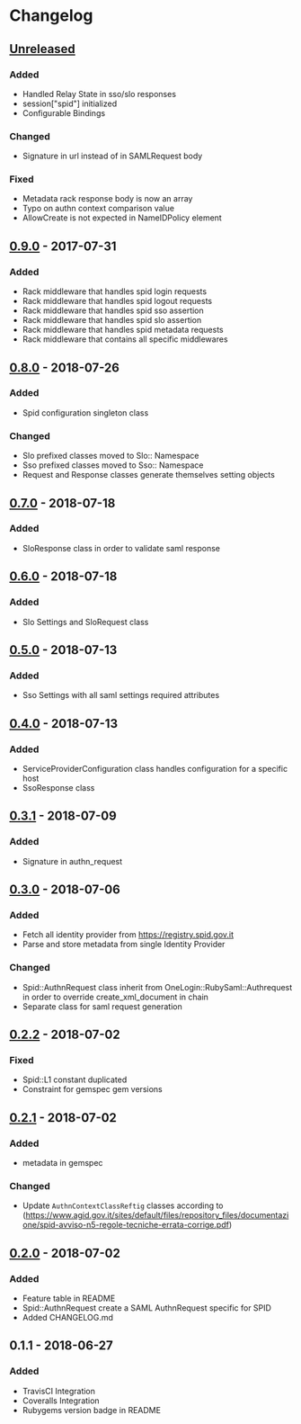 # Changelog

## [Unreleased]
### Added
- Handled Relay State in sso/slo responses
- session["spid"] initialized
- Configurable Bindings

### Changed
- Signature in url instead of in SAMLRequest body

### Fixed
- Metadata rack response body is now an array
- Typo on authn context comparison value
- AllowCreate is not expected in NameIDPolicy element

## [0.9.0] - 2017-07-31
### Added
- Rack middleware that handles spid login requests
- Rack middleware that handles spid logout requests
- Rack middleware that handles spid sso assertion
- Rack middleware that handles spid slo assertion
- Rack middleware that handles spid metadata requests
- Rack middleware that contains all specific middlewares

## [0.8.0] - 2018-07-26
### Added
- Spid configuration singleton class

### Changed
- Slo prefixed classes moved to Slo:: Namespace
- Sso prefixed classes moved to Sso:: Namespace
- Request and Response classes generate themselves setting objects

## [0.7.0] - 2018-07-18
### Added
- SloResponse class in order to validate saml response

## [0.6.0] - 2018-07-18
### Added
- Slo Settings and SloRequest class

## [0.5.0] - 2018-07-13
### Added
- Sso Settings with all saml settings required attributes

## [0.4.0] - 2018-07-13
### Added
- ServiceProviderConfiguration class handles configuration for a specific host
- SsoResponse class

## [0.3.1] - 2018-07-09
### Added
- Signature in authn_request

## [0.3.0] - 2018-07-06

### Added
- Fetch all identity provider from https://registry.spid.gov.it
- Parse and store metadata from single Identity Provider
### Changed
- Spid::AuthnRequest class inherit from OneLogin::RubySaml::Authrequest in order to override create_xml_document in chain
- Separate class for saml request generation

## [0.2.2] - 2018-07-02
### Fixed
- Spid::L1 constant duplicated
- Constraint for gemspec gem versions

## [0.2.1] - 2018-07-02
### Added
- metadata in gemspec

### Changed
- Update ```AuthnContextClassReftig``` classes according to (https://www.agid.gov.it/sites/default/files/repository_files/documentazione/spid-avviso-n5-regole-tecniche-errata-corrige.pdf)

## [0.2.0] - 2018-07-02
### Added
- Feature table in README
- Spid::AuthnRequest create a SAML AuthnRequest specific for SPID
- Added CHANGELOG.md

## 0.1.1 - 2018-06-27
### Added
- TravisCI Integration
- Coveralls Integration
- Rubygems version badge in README

[Unreleased]: https://github.com/italia/spid-ruby/compare/v0.9.0...HEAD
[0.9.0]: https://github.com/italia/spid-ruby/compare/v0.8.0...v0.9.0
[0.8.0]: https://github.com/italia/spid-ruby/compare/v0.7.0...v0.8.0
[0.7.0]: https://github.com/italia/spid-ruby/compare/v0.6.0...v0.7.0
[0.6.0]: https://github.com/italia/spid-ruby/compare/v0.5.0...v0.6.0
[0.5.0]: https://github.com/italia/spid-ruby/compare/v0.4.0...v0.5.0
[0.4.0]: https://github.com/italia/spid-ruby/compare/v0.3.1...v0.4.0
[0.3.1]: https://github.com/italia/spid-ruby/compare/v0.3.0...v0.3.1
[0.3.0]: https://github.com/italia/spid-ruby/compare/v0.2.2...v0.3.0
[0.2.2]: https://github.com/italia/spid-ruby/compare/v0.2.1...v0.2.2
[0.2.1]: https://github.com/italia/spid-ruby/compare/v0.2.0...v0.2.1
[0.2.0]: https://github.com/italia/spid-ruby/compare/v0.1.1...v0.2.0
